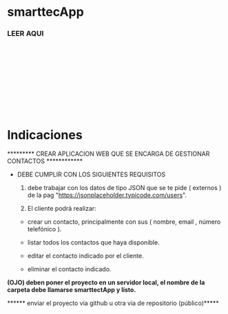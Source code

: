 # smarttecApp
<h3> LEER AQUI </h3>

<br>
<br>
<br>

<br>
<br>

<br>
<br>
<br>
<br>

<h1> Indicaciones </h1>

********* CREAR APLICACION WEB QUE SE ENCARGA DE GESTIONAR  CONTACTOS ************

* DEBE CUMPLIR CON LOS SIGUIENTES REQUISITOS
  
  1. debe trabajar con los datos de tipo JSON que se te pide ( externos ) de la pag "https://jsonplaceholder.typicode.com/users".
  
  2. El cliente podrá realizar:
	
    * crear un contacto, principalmente con sus  ( nombre, email , número telefónico ). 
    
    * listar todos los contactos que haya disponible.

    * editar el contacto indicado por el cliente.

    * eliminar el contacto indicado. 
   
<strong> (OJO) deben poner el proyecto en un servidor local, el nombre de la carpeta debe llamarse smarttectApp y listo. </strong>   
   
  ****** enviar el proyecto via github u otra via de repositorio (público)*****

